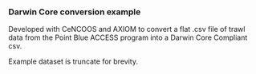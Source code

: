 ### Darwin Core conversion example

Developed with CeNCOOS and AXIOM to convert a flat .csv file of trawl data from
the Point Blue ACCESS program into a Darwin Core Compliant csv.

Example dataset is truncate for brevity.
